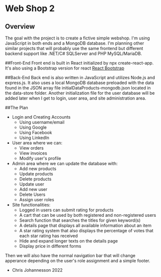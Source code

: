 # Web Shop 2

## Overview

The goal with the project is to create a fictive simple webshop.
I'm using JavaScript in both ends and a MongoDB database. I'm planning other similar projects that will probably use the same frontend but different backend support like .NET/C# SQLServer and PHP MySQL/MariaDB.

##Front-End
Front end is built in React initialized by npx create-react-app.
It's also using a Bootstrap version for react [React Bootstrap](https://react-bootstrap.github.io/)

##Back-End
Back end is also written in JavaScript and utilizes Node.js and express.js.
It also uses a local MongoDB database preloaded with the data found in the JSON array file initialDataProducts-mongodb.json located in the data-store folder.
Another initialization file for the user database will be added later when I get to login, user area, and site administration area.

##The Plan

- Login and Creating Accounts
  - Using username/email
  - Using Google
  - Using Facebook
  - Using LinkedIn
- User area where we can:
  - View orders
  - View invoices
  - Modify user's profile
- Admin area where we can update the database with:
  - Add new products
  - Update products
  - Delete products
  - Update user
  - Add new user
  - Delete Users
  - Assign user roles
- Site functionalities:
  - Logged in users can submit rating for products
  - A cart that can be used by both registered and non-registered users
  - Search function that searches the titles for given keyword(s)
  - A details page that displays all available information about an item
  - A star rating system that also displays the percentage of votes that each star rating has received
  - Hide and expand longer texts on the details page
  - Display price in different forms

Then we will also have the normal navigation bar that will change apperance depending on the user's role assignment and a simple footer.

- Chris Johannesson 2022
